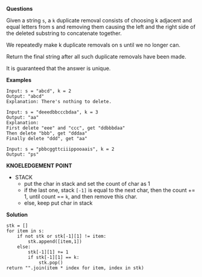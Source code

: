 **Questions**

Given a string ```s```, a ```k``` duplicate removal consists of choosing k adjacent and equal letters from s and removing them causing the left and the right side of the deleted substring to concatenate together.

We repeatedly make k duplicate removals on s until we no longer can.

Return the final string after all such duplicate removals have been made.

It is guaranteed that the answer is unique.


**Examples**
```
Input: s = "abcd", k = 2
Output: "abcd"
Explanation: There's nothing to delete.

Input: s = "deeedbbcccbdaa", k = 3
Output: "aa"
Explanation: 
First delete "eee" and "ccc", get "ddbbbdaa"
Then delete "bbb", get "dddaa"
Finally delete "ddd", get "aa"

Input: s = "pbbcggttciiippooaais", k = 2
Output: "ps"
```

**KNOELEDGEMENT POINT**
- STACK
    - put the char in stack and set the count of char as 1
    - if the last one, stack ```[-1]``` is equal to the next char, then the count += 1, until count == ```k```, and then remove this char.
    - else, keep put char in stack

**Solution**
```
stk = []
for item in s:
    if not stk or stk[-1][1] != item:
        stk.append([item,1])
    else:
        stk[-1][1] += 1
        if stk[-1][1] == k:
            stk.pop()
return "".join(item * index for item, index in stk) 
```
